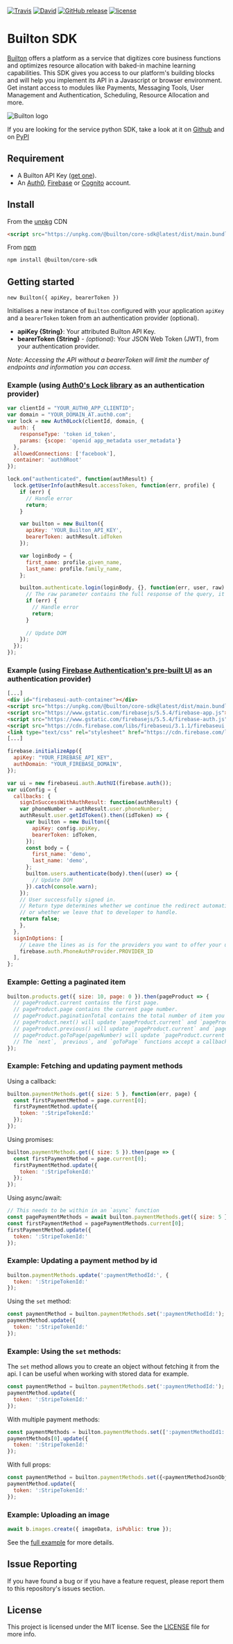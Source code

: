 [![Travis](https://img.shields.io/travis/BuiltonDev/javascript-sdk/master.svg?style=flat-square)](https://travis-ci.org/BuiltonDev/javascript-sdk.svg?branch=master)
[![David](https://img.shields.io/david/BuiltonDev/javascript-sdk.svg?style=flat-square)](https://david-dm.org/BuiltonDev/javascript-sdk)
[![GitHub release](https://img.shields.io/github/release/BuiltonDev/javascript-sdk.svg?style=flat-square)](https://github.com/BuiltonDev/javascript-sdk/releases)
[![license](https://img.shields.io/github/license/BuiltonDev/javascript-sdk.svg?style=flat-square)](LICENSE.md)

# Builton SDK

[Builton](https://www.builton.dev) offers a platform as a service that digitizes core business functions and optimizes resource allocation with baked-in machine learning capabilities. This SDK gives you access to our platform's building blocks and will help you implement its API in a Javascript or browser environment.  Get instant access to modules like Payments, Messaging Tools, User Management and Authentication, Scheduling, Resource Allocation and more.

![Builton logo](https://res.cloudinary.com/dftspnwxo/image/upload/v1554131594/Builton_logo_positiv_wc3j7x.svg)

If you are looking for the service python SDK, take a look at it on [Github](https://github.com/BuiltonDev/python-sdk) and on [PyPI](https://pypi.org/project/builton-sdk/)

## Requirement

- A Builton API Key ([get one](https://dashboard.builton.dev)).
- An [Auth0](https://auth0.com/), [Firebase](https://firebase.google.com/docs/auth/) or [Cognito](https://aws.amazon.com/cognito/) account.

## Install

From the [unpkg](https://unpkg.com/) CDN

```html
<script src="https://unpkg.com/@builton/core-sdk@latest/dist/main.bundle.js"></script>
```

From [npm](https://npmjs.org)

```sh
npm install @builton/core-sdk
```


## Getting started

`new Builton({ apiKey, bearerToken })`

Initialises a new instance of `Builton` configured with your application `apiKey` and a `bearerToken` token from an authentication provider (optional).

- **apiKey {String}**: Your attributed Builton API Key.
- **bearerToken {String}** - *(optional)*: Your JSON Web Token (JWT), from your authentication provider.

*Note: Accessing the API without a bearerToken will limit the number of endpoints and information you can access.*

### Example (using [Auth0's Lock library](https://github.com/auth0/lock) as an authentication provider)

```js
var clientId = "YOUR_AUTH0_APP_CLIENTID";
var domain = "YOUR_DOMAIN_AT.auth0.com";
var lock = new Auth0Lock(clientId, domain, {
  auth: {
    responseType: 'token id_token',
    params: {scope: 'openid app_metadata user_metadata'}
  },
  allowedConnections: ['facebook'],
  container: 'auth0Root'
});

lock.on("authenticated", function(authResult) {
  lock.getUserInfo(authResult.accessToken, function(err, profile) {
    if (err) {
      // Handle error
      return;
    }

    var builton = new Builton({
      apiKey: 'YOUR_Builton_API_KEY',
      bearerToken: authResult.idToken
    });

    var loginBody = {
      first_name: profile.given_name,
      last_name: profile.family_name,
    };

    builton.authenticate.login(loginBody, {}, function(err, user, raw) {
      // The raw parameter contains the full response of the query, it's optional but can be useful to access the response's headers.
      if (err) {
        // Handle error
        return;
      }
    
      // Update DOM
    });
  });
});
```

### Example (using [Firebase Authentication's pre-built UI](https://firebase.google.com/docs/auth/web/firebaseui) as an authentication provider)

```html
[...]
<div id="firebaseui-auth-container"></div>
<script src="https://unpkg.com/@builton/core-sdk@latest/dist/main.bundle.js"></script>
<script src="https://www.gstatic.com/firebasejs/5.5.4/firebase-app.js"></script>
<script src="https://www.gstatic.com/firebasejs/5.5.4/firebase-auth.js"></script>
<script src="https://cdn.firebase.com/libs/firebaseui/3.1.1/firebaseui.js"></script>
<link type="text/css" rel="stylesheet" href="https://cdn.firebase.com/libs/firebaseui/3.1.1/firebaseui.css" />
[...]
```

```js
firebase.initializeApp({
  apiKey: "YOUR_FIREBASE_API_KEY",
  authDomain: "YOUR_FIREBASE_DOMAIN",
});

var ui = new firebaseui.auth.AuthUI(firebase.auth());
var uiConfig = {
  callbacks: {
    signInSuccessWithAuthResult: function(authResult) {
    var phoneNumber = authResult.user.phoneNumber;
    authResult.user.getIdToken().then((idToken) => {
      var builton = new Builton({
        apiKey: config.apiKey,
        bearerToken: idToken,
      });
      const body = {
        first_name: 'demo',
        last_name: 'demo',
      };
      builton.users.authenticate(body).then((user) => {
        // Update DOM
      }).catch(console.warn);
    });
    // User successfully signed in.
    // Return type determines whether we continue the redirect automatically
    // or whether we leave that to developer to handle.
    return false;
    },
  },
  signInOptions: [
    // Leave the lines as is for the providers you want to offer your users.
    firebase.auth.PhoneAuthProvider.PROVIDER_ID
  ],
};
```

### Example: Getting a paginated item
```js
builton.products.get({ size: 10, page: 0 }).then(pageProduct => {
  // pageProduct.current contains the first page.
  // pageProduct.page contains the current page number.
  // pageProduct.paginationTotal contains the total number of item you can paginate through.
  // pageProduct.next() will update `pageProduct.current` and `pageProduct.page` with the next page.
  // pageProduct.previous() will update `pageProduct.current` and `pageProduct.page` with the previous page.
  // pageProduct.goToPage(pageNumber) will update `pageProduct.current` and `pageProduct.page` with a specified page.
  // The `next`, `previous`, and `goToPage` functions accept a callback and return a Promise.
});
```

### Example: Fetching and updating payment methods

Using a callback:
```js
builton.paymentMethods.get({ size: 5 }, function(err, page) {
  const firstPaymentMethod = page.current[0];
  firstPaymentMethod.update({
    token: ':StripeTokenId:'
  });
});
```

Using promises:
```js
builton.paymentMethods.get({ size: 5 }).then(page => {
  const firstPaymentMethod = page.current[0];
  firstPaymentMethod.update({
    token: ':StripeTokenId:'
  });
});
```

Using async/await:
```js
// This needs to be within in an `async` function
const pagePaymentMethods = await builton.paymentMethods.get({ size: 5 });
const firstPaymentMethod = pagePaymentMethods.current[0];
firstPaymentMethod.update({
  token: ':StripeTokenId:'
});
```

### Example: Updating a payment method by id

```js
builton.paymentMethods.update(':paymentMethodId:', {
  token: ':StripeTokenId:'
});
```

Using the `set` method:

```js
const paymentMethod = builton.paymentMethods.set(':paymentMethodId:');
paymentMethod.update({
  token: ':StripeTokenId:'
});
```

### Example: Using the `set` methods:

The `set` method allows you to create an object without fetching it from the api. I can be useful when working with stored data for example.

```js
const paymentMethod = builton.paymentMethods.set(':paymentMethodId:');
paymentMethod.update({
  token: ':StripeTokenId:'
});
```

With multiple payment methods:
```js
const paymentMethods = builton.paymentMethods.set([':paymentMethodId1:', ':paymentMethodId2:']);
paymentMethods[0].update({
  token: ':StripeTokenId:'
});
```

With full props:
```js
const paymentMethod = builton.paymentMethods.set({<paymentMethodJsonObject>});
paymentMethod.update({
  token: ':StripeTokenId:'
});
```

### Example: Uploading an image

```js
await b.images.create({ imageData, isPublic: true });
```
See the [full example](examples/imageUpload/README.md) for more details.


## Issue Reporting

If you have found a bug or if you have a feature request, please report them to this repository's issues section.

## License

This project is licensed under the MIT license. See the [LICENSE](LICENSE.md) file for more info.
